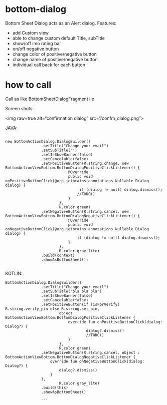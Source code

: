 # bottom-dialog
Bottom Sheet Dialog acts as an Alert dialog. 
Features: 
- add Custom view 
- able to change custom default Title, subTItle 
- show/off imo rating bar 
- on/off negative button 
- change color of positive/negative button 
- change name of positive/negative button 
- individual call back for each button

# how to call
Call as like BottomSheetDialogFragment i.e

Screen shots: 

<img 
raw=true
alt=“confirmation dialog” 
src=“/confm_dialog.png”>



JAVA:

```

new BottomActionDialog.DialogBuilder()
                .setTitle("Change your email")
                .setSubTitle("")
                .setIsShowBanner(false)
                .setCancelable(false)
                .setPositiveButton(R.string.change, new BottomActionViewBottom.BottomDialogPositiveClickListener() {
                            @Override
                            public void onPositiveButtonClick(@org.jetbrains.annotations.Nullable Dialog dialog) {
                                 if (dialog != null) dialog.dismiss();
                                //TODO()
                            }
                        },
                        R.color.green)
                .setNegativeButton(R.string.cancel, new BottomActionViewBottom.BottomDialogNegativeClickListener() {
                            @Override
                            public void onNegativeButtonClick(@org.jetbrains.annotations.Nullable Dialog dialog) {
                                if (dialog != null) dialog.dismiss();
                            }
                        },
                        R.color.gray_lite)
                .build(context)
                .showAsBottomSheet();
                
  ```             
KOTLIN:

```
BottomActionDialog.DialogBuilder()
                .setTitle("Change your email")
                .setSubTitle("bla bla bla")
                .setIsShowBanner(false)
                .setCancelable(false)
                .setPositiveButton(if (isForVerify) R.string.verify_pin else R.string.set_pin,
                        object : BottomActionViewBottom.BottomDialogPositiveClickListener {
                            override fun onPositiveButtonClick(dialog: Dialog?) {
                                    dialog?.dismiss()
                                    //TODO()
                            }
                        },
                        R.color.green)
                .setNegativeButton(R.string.cancel, object : BottomActionViewBottom.BottomDialogNegativeClickListener {
                    override fun onNegativeButtonClick(dialog: Dialog?) {
                        dialog?.dismiss()
                    }
                },
                        R.color.gray_lite)
                .build(this)
                .showAsBottomSheet()
                
                ```
